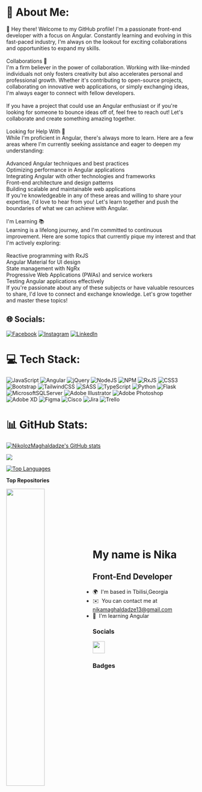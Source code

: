 # 💫 About Me:

👋 Hey there! Welcome to my GitHub profile! I'm a passionate front-end developer with a focus on Angular. Constantly learning and evolving in this fast-paced industry, I'm always on the lookout for exciting collaborations and opportunities to expand my skills.<br><br>Collaborations 💼<br>I'm a firm believer in the power of collaboration. Working with like-minded individuals not only fosters creativity but also accelerates personal and professional growth. Whether it's contributing to open-source projects, collaborating on innovative web applications, or simply exchanging ideas, I'm always eager to connect with fellow developers.<br><br>If you have a project that could use an Angular enthusiast or if you're looking for someone to bounce ideas off of, feel free to reach out! Let's collaborate and create something amazing together.<br><br>Looking for Help With 🤝<br>While I'm proficient in Angular, there's always more to learn. Here are a few areas where I'm currently seeking assistance and eager to deepen my understanding:<br><br>Advanced Angular techniques and best practices<br>Optimizing performance in Angular applications<br>Integrating Angular with other technologies and frameworks<br>Front-end architecture and design patterns<br>Building scalable and maintainable web applications<br>If you're knowledgeable in any of these areas and willing to share your expertise, I'd love to hear from you! Let's learn together and push the boundaries of what we can achieve with Angular.<br><br>I'm Learning 📚<br>Learning is a lifelong journey, and I'm committed to continuous improvement. Here are some topics that currently pique my interest and that I'm actively exploring:<br><br>Reactive programming with RxJS<br>Angular Material for UI design<br>State management with NgRx<br>Progressive Web Applications (PWAs) and service workers<br>Testing Angular applications effectively<br>If you're passionate about any of these subjects or have valuable resources to share, I'd love to connect and exchange knowledge. Let's grow together and master these topics!

## 🌐 Socials:

[![Facebook](https://img.shields.io/badge/Facebook-%231877F2.svg?logo=Facebook&logoColor=white)](https://facebook.com/https://www.facebook.com/nika.magaldadze.1) [![Instagram](https://img.shields.io/badge/Instagram-%23E4405F.svg?logo=Instagram&logoColor=white)](https://instagram.com/https://www.instagram.com/nicksonm_/) [![LinkedIn](https://img.shields.io/badge/LinkedIn-%230077B5.svg?logo=linkedin&logoColor=white)](https://linkedin.com/in/https://www.linkedin.com/in/nika-maghaldadze-556345261/)

# 💻 Tech Stack:

![JavaScript](https://img.shields.io/badge/javascript-%23323330.svg?style=for-the-badge&logo=javascript&logoColor=%23F7DF1E) ![Angular](https://img.shields.io/badge/angular-%23DD0031.svg?style=for-the-badge&logo=angular&logoColor=white) ![jQuery](https://img.shields.io/badge/jquery-%230769AD.svg?style=for-the-badge&logo=jquery&logoColor=white) ![NodeJS](https://img.shields.io/badge/node.js-6DA55F?style=for-the-badge&logo=node.js&logoColor=white) ![NPM](https://img.shields.io/badge/NPM-%23CB3837.svg?style=for-the-badge&logo=npm&logoColor=white) ![RxJS](https://img.shields.io/badge/rxjs-%23B7178C.svg?style=for-the-badge&logo=reactivex&logoColor=white) ![CSS3](https://img.shields.io/badge/css3-%231572B6.svg?style=for-the-badge&logo=css3&logoColor=white) ![Bootstrap](https://img.shields.io/badge/bootstrap-%238511FA.svg?style=for-the-badge&logo=bootstrap&logoColor=white) ![TailwindCSS](https://img.shields.io/badge/tailwindcss-%2338B2AC.svg?style=for-the-badge&logo=tailwind-css&logoColor=white) ![SASS](https://img.shields.io/badge/SASS-hotpink.svg?style=for-the-badge&logo=SASS&logoColor=white) ![TypeScript](https://img.shields.io/badge/typescript-%23007ACC.svg?style=for-the-badge&logo=typescript&logoColor=white) ![Python](https://img.shields.io/badge/python-3670A0?style=for-the-badge&logo=python&logoColor=ffdd54) ![Flask](https://img.shields.io/badge/flask-%23000.svg?style=for-the-badge&logo=flask&logoColor=white) ![MicrosoftSQLServer](https://img.shields.io/badge/Microsoft%20SQL%20Server-CC2927?style=for-the-badge&logo=microsoft%20sql%20server&logoColor=white) ![Adobe Illustrator](https://img.shields.io/badge/adobe%20illustrator-%23FF9A00.svg?style=for-the-badge&logo=adobe%20illustrator&logoColor=white) ![Adobe Photoshop](https://img.shields.io/badge/adobe%20photoshop-%2331A8FF.svg?style=for-the-badge&logo=adobe%20photoshop&logoColor=white) ![Adobe XD](https://img.shields.io/badge/Adobe%20XD-470137?style=for-the-badge&logo=Adobe%20XD&logoColor=#FF61F6) ![Figma](https://img.shields.io/badge/figma-%23F24E1E.svg?style=for-the-badge&logo=figma&logoColor=white) ![Cisco](https://img.shields.io/badge/cisco-%23049fd9.svg?style=for-the-badge&logo=cisco&logoColor=black) ![Jira](https://img.shields.io/badge/jira-%230A0FFF.svg?style=for-the-badge&logo=jira&logoColor=white) ![Trello](https://img.shields.io/badge/Trello-%23026AA7.svg?style=for-the-badge&logo=Trello&logoColor=white)

# 📊 GitHub Stats:

<a href="http://www.github.com/NikolozMaghaldadze"><img src="https://github-readme-stats.vercel.app/api?username=NikolozMaghaldadze&show_icons=true&hide=&count_private=true&title_color=ef4444&text_color=3382ed&icon_color=3382ed&bg_color=181824&hide_border=true&show_icons=true" alt="NikolozMaghaldadze's GitHub stats" /></a>

<a href="http://www.github.com/NikolozMaghaldadze"><img src="https://github-readme-streak-stats.herokuapp.com/?user=NikolozMaghaldadze&stroke=3382ed&background=181824&ring=ef4444&fire=ef4444&currStreakNum=3382ed&currStreakLabel=ef4444&sideNums=3382ed&sideLabels=3382ed&dates=3382ed&hide_border=true" /></a>

<a href="https://github.com/NikolozMaghaldadze" align="left"><img src="https://github-readme-stats.vercel.app/api/top-langs/?username=NikolozMaghaldadze&langs_count=10&title_color=ef4444&text_color=3382ed&icon_color=3382ed&bg_color=181824&hide_border=true&locale=en&custom_title=Top%20%Languages" alt="Top Languages" /></a>

<b>Top Repositories</b>

<div width="100%" align="center"><a href="https://github.com/NikolozMaghaldadze/UnilabDictionary" align="left"><img align="left" width="45%" src="https://github-readme-stats.vercel.app/api/pin/?username=NikolozMaghaldadze&repo=UnilabDictionary&title_color=ef4444&text_color=3382ed&icon_color=3382ed&bg_color=181824&hide_border=true&locale=en" /></a></div><br /><br /><br /><br /><br /><br /><br />

# [](https://user-images.githubusercontent.com/18350557/176309783-0785949b-9127-417c-8b55-ab5a4333674e.gif)My name is Nika

## Front-End Developer

- 🌍  I'm based in Tbilisi,Georgia
- ✉️  You can contact me at [nikamaghaldadze13@gmail.com](mailto:nikamaghaldadze13@gmail.com)
- 🧠  I'm learning Angular

### Socials

<p align="left"> <a href="https://www.github.com/NikolozMaghaldadze" target="_blank" rel="noreferrer"> <picture> <source media="(prefers-color-scheme: dark)" srcset="https://raw.githubusercontent.com/danielcranney/readme-generator/main/public/icons/socials/github-dark.svg" /> <source media="(prefers-color-scheme: light)" srcset="https://raw.githubusercontent.com/danielcranney/readme-generator/main/public/icons/socials/github.svg" /> <img src="https://raw.githubusercontent.com/danielcranney/readme-generator/main/public/icons/socials/github.svg" width="32" height="32" /> </picture> </a></p>

### Badges
